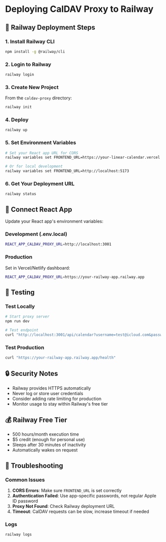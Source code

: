 # Deploying CalDAV Proxy to Railway

## 🚂 Railway Deployment Steps

### 1. Install Railway CLI
```bash
npm install -g @railway/cli
```

### 2. Login to Railway
```bash
railway login
```

### 3. Create New Project
From the `caldav-proxy` directory:
```bash
railway init
```

### 4. Deploy
```bash
railway up
```

### 5. Set Environment Variables
```bash
# Set your React app URL for CORS
railway variables set FRONTEND_URL=https://your-linear-calendar.vercel.app

# Or for local development
railway variables set FRONTEND_URL=http://localhost:5173
```

### 6. Get Your Deployment URL
```bash
railway status
```

## 🔗 Connect React App

Update your React app's environment variables:

### Development (.env.local)
```bash
REACT_APP_CALDAV_PROXY_URL=http://localhost:3001
```

### Production 
Set in Vercel/Netlify dashboard:
```bash
REACT_APP_CALDAV_PROXY_URL=https://your-railway-app.railway.app
```

## 🧪 Testing

### Test Locally
```bash
# Start proxy server
npm run dev

# Test endpoint
curl "http://localhost:3001/api/calendar?username=test@icloud.com&password=test-password"
```

### Test Production
```bash
curl "https://your-railway-app.railway.app/health"
```

## 🔒 Security Notes

- Railway provides HTTPS automatically
- Never log or store user credentials
- Consider adding rate limiting for production
- Monitor usage to stay within Railway's free tier

## 💰 Railway Free Tier

- 500 hours/month execution time
- $5 credit (enough for personal use)
- Sleeps after 30 minutes of inactivity
- Automatically wakes on request

## 🐛 Troubleshooting

### Common Issues

1. **CORS Errors**: Make sure `FRONTEND_URL` is set correctly
2. **Authentication Failed**: Use app-specific passwords, not regular Apple ID password
3. **Proxy Not Found**: Check Railway deployment URL
4. **Timeout**: CalDAV requests can be slow, increase timeout if needed

### Logs
```bash
railway logs
```